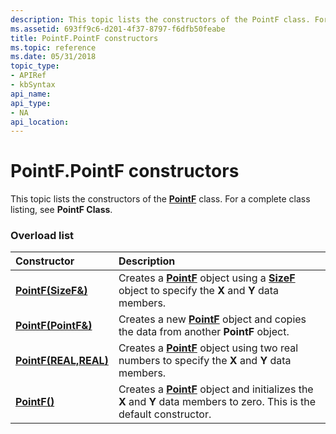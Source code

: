 ```yaml
---
description: This topic lists the constructors of the PointF class. For a complete class listing, see PointF Class.
ms.assetid: 693ff9c6-d201-4f37-8797-f6dfb50feabe
title: PointF.PointF constructors
ms.topic: reference
ms.date: 05/31/2018
topic_type: 
- APIRef
- kbSyntax
api_name: 
api_type: 
- NA
api_location: 
---
```


# PointF.PointF constructors

This topic lists the constructors of the [**PointF**](/windows/desktop/api/gdiplustypes/nl-gdiplustypes-pointf) class. For a complete class listing, see **PointF Class**.

### Overload list



| Constructor                                                    | Description                                                                                                                                                                       |
|:---------------------------------------------------------------|:----------------------------------------------------------------------------------------------------------------------------------------------------------------------------------|
| [**PointF(SizeF&)**](/windows/win32/api/gdiplustypes/nf-gdiplustypes-pointf-pointf(inconstsizef_))   | Creates a [**PointF**](/windows/desktop/api/gdiplustypes/nl-gdiplustypes-pointf) object using a [**SizeF**](/windows/desktop/api/gdiplustypes/nl-gdiplustypes-sizef) object to specify the **X** and **Y** data members.<br/> |
| [**PointF(PointF&)**](/windows/win32/api/gdiplustypes/nf-gdiplustypes-pointf-pointf(inconstpointf_)) | Creates a new [**PointF**](/windows/desktop/api/gdiplustypes/nl-gdiplustypes-pointf) object and copies the data from another **PointF** object.<br/>                                                 |
| [**PointF(REAL,REAL)**](/windows/win32/api/gdiplustypes/nf-gdiplustypes-pointf-pointf(inreal_inreal)) | Creates a [**PointF**](/windows/desktop/api/gdiplustypes/nl-gdiplustypes-pointf) object using two real numbers to specify the **X** and **Y** data members.<br/>                                     |
| [**PointF()**](/windows/win32/api/gdiplustypes/nf-gdiplustypes-pointf-pointf)              | Creates a [**PointF**](/windows/desktop/api/gdiplustypes/nl-gdiplustypes-pointf) object and initializes the **X** and **Y** data members to zero. This is the default constructor.<br/>              |



 

 
